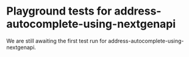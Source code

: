 # Playground tests for address-autocomplete-using-nextgenapi
We are still awaiting the first test run for address-autocomplete-using-nextgenapi.
